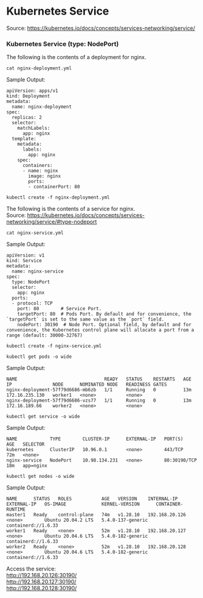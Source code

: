 # Kubernetes Service 
Source: https://kubernetes.io/docs/concepts/services-networking/service/

### Kubernetes Service (type: NodePort) 
The following is the contents of a deployment for nginx. 
```
cat nginx-deployment.yml
```
Sample Output: 
```
apiVersion: apps/v1
kind: Deployment
metadata:
  name: nginx-deployment
spec:
  replicas: 2
  selector:
    matchLabels:
      app: nginx
  template:
    metadata:
      labels:
        app: nginx
    spec:
      containers:
      - name: nginx
        image: nginx
        ports:
        - containerPort: 80
```
```
kubectl create -f nginx-deployment.yml
```
The following is the contents of a service for nginx.  
Source: https://kubernetes.io/docs/concepts/services-networking/service/#type-nodeport
```
cat nginx-service.yml
```
Sample Output: 
```
apiVersion: v1
kind: Service
metadata:
  name: nginx-service
spec:
  type: NodePort
  selector:
    app: nginx
  ports:
  - protocol: TCP
    port: 80        # Service Port.
    targetPort: 80  # Pods Port. By default and for convenience, the `targetPort` is set to the same value as the `port` field.
    nodePort: 30190  # Node Port. Optional field, by default and for convenience, the Kubernetes control plane will allocate a port from a range (default: 30000-32767)
```
```
kubectl create -f nginx-service.yml
```
```
kubectl get pods -o wide
```
Sample Output: 
```
NAME                                READY   STATUS    RESTARTS   AGE   IP               NODE      NOMINATED NODE   READINESS GATES
nginx-deployment-57f79d6686-mb6zb   1/1     Running   0          13m   172.16.235.130   worker1   <none>           <none>
nginx-deployment-57f79d6686-vzs77   1/1     Running   0          13m   172.16.189.66    worker2   <none>           <none>
```
```
kubectl get service -o wide
```
Sample Output: 
```
NAME            TYPE        CLUSTER-IP      EXTERNAL-IP   PORT(S)        AGE   SELECTOR
kubernetes      ClusterIP   10.96.0.1       <none>        443/TCP        72m   <none>
nginx-service   NodePort    10.98.134.231   <none>        80:30190/TCP   18m   app=nginx
```
```
kubectl get nodes -o wide
```
Sample Output: 
```
NAME      STATUS   ROLES           AGE   VERSION    INTERNAL-IP      EXTERNAL-IP   OS-IMAGE             KERNEL-VERSION      CONTAINER-RUNTIME
master1   Ready    control-plane   74m   v1.28.10   192.168.20.126   <none>        Ubuntu 20.04.2 LTS   5.4.0-137-generic   containerd://1.6.33
worker1   Ready    <none>          52m   v1.28.10   192.168.20.127   <none>        Ubuntu 20.04.6 LTS   5.4.0-182-generic   containerd://1.6.33
worker2   Ready    <none>          52m   v1.28.10   192.168.20.128   <none>        Ubuntu 20.04.6 LTS   5.4.0-182-generic   containerd://1.6.33
```
Access the service:  
http://192.168.20.126:30190/  
http://192.168.20.127:30190/  
http://192.168.20.128:30190/  











